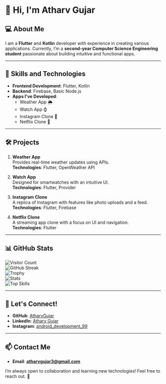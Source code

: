 # 👋 Hi, I'm Atharv Gujar  

## 💻 About Me  
I am a **Flutter** and **Kotlin** developer with experience in creating various applications. Currently, I’m a **second-year Computer Science Engineering student** passionate about building intuitive and functional apps.  

---

## 🌟 Skills and Technologies  
- **Frontend Development**: Flutter, Kotlin  
- **Backend**: Firebase, Basic Node.js  
- **Apps I've Developed**:  
  - Weather App 🌦️  
  - Watch App ⌚  
  - Instagram Clone 📸  
  - Netflix Clone 🎥  

---

## 🛠️ Projects  
1. **Weather App**  
   Provides real-time weather updates using APIs.  
   **Technologies**: Flutter, OpenWeather API  

2. **Watch App**  
   Designed for smartwatches with an intuitive UI.  
   **Technologies**: Flutter, Provider  

3. **Instagram Clone**  
   A replica of Instagram with features like photo uploads and a feed.  
   **Technologies**: Flutter, Firebase  

4. **Netflix Clone**  
   A streaming app clone with a focus on UI and navigation.  
   **Technologies**: Flutter  

---

## 📊 GitHub Stats  

![Visitor Count](https://komarev.com/ghpvc/?username=Atharv-Gujar&color=blue)  
![GitHub Streak](https://github-readme-streak-stats.herokuapp.com/?user=Atharv-Gujar&theme=radical)  
![Trophy](https://github-profile-trophy.vercel.app/?username=Atharv-Gujar&theme=gruvbox)  
![Stats](https://github-readme-stats.vercel.app/api?username=Atharv-Gujar&show_icons=true&theme=radical)  
![Top Skills](https://github-readme-stats.vercel.app/api/top-langs/?username=Atharv-Gujar&layout=compact&theme=radical)  

---

## 🚀 Let's Connect!  
- **GitHub**: [AtharvGujar](https://github.com/your-github-username)  
- **LinkedIn**: [Atharv Gujar](https://www.linkedin.com/in/atharv-gujar-354817239/)  
- **Instagram**: [android_development_99](https://instagram.com/android_development_99)  

---

## 📫 Contact Me  
- **Email**: **atharvgujar3@gmail.com**  

I’m always open to collaboration and learning new technologies! Feel free to reach out. 🚀  

